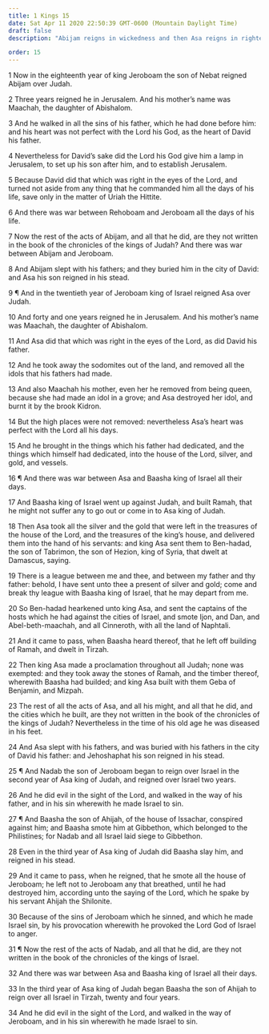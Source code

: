 ```yaml
---
title: 1 Kings 15
date: Sat Apr 11 2020 22:50:39 GMT-0600 (Mountain Daylight Time)
draft: false
description: "Abijam reigns in wickedness and then Asa reigns in righteousness in Judah—Nadab and then Baasha reign in wickedness in Israel—Baasha destroys the house of Jeroboam."

order: 15
---
```

    
1 Now in the eighteenth year of king Jeroboam the son of Nebat reigned Abijam over Judah.

2 Three years reigned he in Jerusalem. And his mother’s name was Maachah, the daughter of Abishalom.

3 And he walked in all the sins of his father, which he had done before him: and his heart was not perfect with the Lord his God, as the heart of David his father.

4 Nevertheless for David’s sake did the Lord his God give him a lamp in Jerusalem, to set up his son after him, and to establish Jerusalem.

5 Because David did that which was right in the eyes of the Lord, and turned not aside from any thing that he commanded him all the days of his life, save only in the matter of Uriah the Hittite.

6 And there was war between Rehoboam and Jeroboam all the days of his life.

7 Now the rest of the acts of Abijam, and all that he did, are they not written in the book of the chronicles of the kings of Judah? And there was war between Abijam and Jeroboam.

8 And Abijam slept with his fathers; and they buried him in the city of David: and Asa his son reigned in his stead.

9 ¶ And in the twentieth year of Jeroboam king of Israel reigned Asa over Judah.

10 And forty and one years reigned he in Jerusalem. And his mother’s name was Maachah, the daughter of Abishalom.

11 And Asa did that which was right in the eyes of the Lord, as did David his father.

12 And he took away the sodomites out of the land, and removed all the idols that his fathers had made.

13 And also Maachah his mother, even her he removed from being queen, because she had made an idol in a grove; and Asa destroyed her idol, and burnt it by the brook Kidron.

14 But the high places were not removed: nevertheless Asa’s heart was perfect with the Lord all his days.

15 And he brought in the things which his father had dedicated, and the things which himself had dedicated, into the house of the Lord, silver, and gold, and vessels.

16 ¶ And there was war between Asa and Baasha king of Israel all their days.

17 And Baasha king of Israel went up against Judah, and built Ramah, that he might not suffer any to go out or come in to Asa king of Judah.

18 Then Asa took all the silver and the gold that were left in the treasures of the house of the Lord, and the treasures of the king’s house, and delivered them into the hand of his servants: and king Asa sent them to Ben-hadad, the son of Tabrimon, the son of Hezion, king of Syria, that dwelt at Damascus, saying.

19 There is a league between me and thee, and between my father and thy father: behold, I have sent unto thee a present of silver and gold; come and break thy league with Baasha king of Israel, that he may depart from me.

20 So Ben-hadad hearkened unto king Asa, and sent the captains of the hosts which he had against the cities of Israel, and smote Ijon, and Dan, and Abel-beth-maachah, and all Cinneroth, with all the land of Naphtali.

21 And it came to pass, when Baasha heard thereof, that he left off building of Ramah, and dwelt in Tirzah.

22 Then king Asa made a proclamation throughout all Judah; none was exempted: and they took away the stones of Ramah, and the timber thereof, wherewith Baasha had builded; and king Asa built with them Geba of Benjamin, and Mizpah.

23 The rest of all the acts of Asa, and all his might, and all that he did, and the cities which he built, are they not written in the book of the chronicles of the kings of Judah? Nevertheless in the time of his old age he was diseased in his feet.

24 And Asa slept with his fathers, and was buried with his fathers in the city of David his father: and Jehoshaphat his son reigned in his stead.

25 ¶ And Nadab the son of Jeroboam began to reign over Israel in the second year of Asa king of Judah, and reigned over Israel two years.

26 And he did evil in the sight of the Lord, and walked in the way of his father, and in his sin wherewith he made Israel to sin.

27 ¶ And Baasha the son of Ahijah, of the house of Issachar, conspired against him; and Baasha smote him at Gibbethon, which belonged to the Philistines; for Nadab and all Israel laid siege to Gibbethon.

28 Even in the third year of Asa king of Judah did Baasha slay him, and reigned in his stead.

29 And it came to pass, when he reigned, that he smote all the house of Jeroboam; he left not to Jeroboam any that breathed, until he had destroyed him, according unto the saying of the Lord, which he spake by his servant Ahijah the Shilonite.

30 Because of the sins of Jeroboam which he sinned, and which he made Israel sin, by his provocation wherewith he provoked the Lord God of Israel to anger.

31 ¶ Now the rest of the acts of Nadab, and all that he did, are they not written in the book of the chronicles of the kings of Israel.

32 And there was war between Asa and Baasha king of Israel all their days.

33 In the third year of Asa king of Judah began Baasha the son of Ahijah to reign over all Israel in Tirzah, twenty and four years.

34 And he did evil in the sight of the Lord, and walked in the way of Jeroboam, and in his sin wherewith he made Israel to sin.
